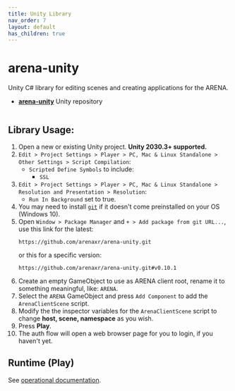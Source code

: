 ```yaml
---
title: Unity Library
nav_order: 7
layout: default
has_children: true
---
```


# arena-unity
Unity C# library for editing scenes and creating applications for the ARENA.
- [**arena-unity**](https://github.com/arenaxr/arena-unity) Unity repository

<img alt="" src="/assets/img/unity/arena-unity-demo.gif">

## Library Usage:
1. Open a new or existing Unity project. **Unity 2030.3+ supported.**
1. `Edit > Project Settings > Player > PC, Mac & Linux Standalone > Other Settings > Script Compilation`:
    - `Scripted Define Symbols` to include:
        - `SSL`
1. `Edit > Project Settings > Player > PC, Mac & Linux Standalone > Resolution and Presentation > Resolution`:
    - `Run In Background` set to true.
1. You may need to install [`git`](https://git-scm.com/) if it doesn't come preinstalled on your OS (Windows 10).
1. Open `Window > Package Manager` and `+ > Add package from git URL...`, use this link for the latest:
    ```
    https://github.com/arenaxr/arena-unity.git
    ```
    or this for a specific version:
    ```
    https://github.com/arenaxr/arena-unity.git#v0.10.1
    ```
1. Create an empty GameObject to use as ARENA client root, rename it to something meaningful, like: `ARENA`.
1. Select the `ARENA` GameObject and press `Add Component` to add the `ArenaClientScene` script.
1. Modify the the inspector variables for the `ArenaClientScene` script to change **host, scene, namespace** as you wish.
1. Press **Play**.
1. The auth flow will open a web browser page for you to login, if you haven't yet.

## Runtime (Play)
See [operational documentation](/content/unity/runtime).
